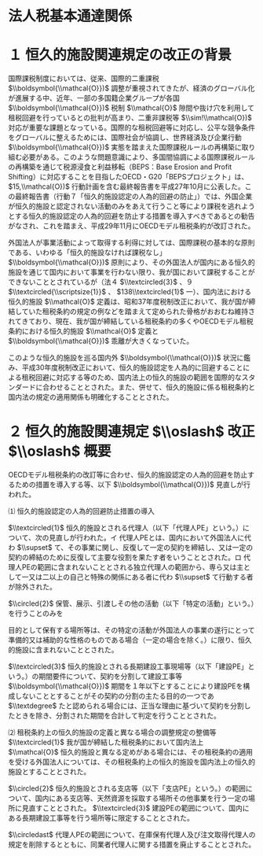 # 法人税基本通達関係

# １ 恒久的施設関連規定の改正の背景

国際課税制度においては、従来、国際的二重課税 $\\boldsymbol{\\mathcal{O}})$ 調整が重視されてきたが、経済のグローバル化が進展する中、近年、一部の多国籍企業グループが各国 $\\boldsymbol{\\mathcal{O}})$ 税制 $\\mathcal{O}$ 隙間や抜け穴を利用して租税回避を行っているとの批判が高まり、二重非課税等 $\\sim!\\mathcal{O})$ 対応が重要な課題となっている。国際的な租税回避等に対応し、公平な競争条件をグローバルに整えるためには、国際社会が協調し、世界経済及び企業行動 $\\boldsymbol{\\mathcal{O}})$ 実態を踏まえた国際課税ルールの再構築に取り組む必要がある。このような問題意識により、多国間協調による国際課税ルールの再構築を通じて税源浸食と利益移転（BEPS：Base Erosion and Profit Shifting）に対応することを目指したOECD・G20「BEPSプロジェクト」は、 $15,\\mathcal{O})$ 行動計画を含む最終報告書を平成27年10月に公表した。この最終報告書（行動７「恒久的施設認定の人為的回避の防止」）では、外国企業が恒久的施設と認定されない活動のみをあえて行うこと等により課税を逃れようとする恒久的施設認定の人為的回避を防止する措置を導入すべきであるとの勧告がなされ、これを踏まえ、平成29年11月にOECDモデル租税条約が改訂された。

外国法人が事業活動によって取得する利得に対しては、国際課税の基本的な原則である、いわゆる「恒久的施設なければ課税なし」 $\\boldsymbol{\\mathcal{O}})$ 原則により、その外国法人が国内にある恒久的施設を通じて国内において事業を行わない限り、我が国において課税することができないこととされているが（法４ $\\textcircled{3}$ 、９ $\\textcircled{\\scriptsize{1}}$ 、 $138\\textcircled{1}$ 一）、国内法における恒久的施設 $\\mathcal{O}$ 定義は、昭和37年度税制改正において、我が国が締結していた租税条約の規定の例などを踏まえて定められた骨格がおおむね維持されてきており、現在、我が国が締結している租税条約の多くやOECDモデル租税条約における恒久的施設 $\\mathcal{O}$ 定義と $\\boldsymbol{\\mathcal{O}})$ 乖離が大きくなっていた。

このような恒久的施設を巡る国内外 $\\boldsymbol{\\mathcal{O}})$ 状況に鑑み、平成30年度税制改正において、恒久的施設認定を人為的に回避することによる租税回避に対応する等のため、国内法上の恒久的施設の範囲を国際的なスタンダードに合わせることとされた。また、併せて、恒久的施設に係る租税条約と国内法の規定の適用関係も明確化することとされた。

# ２ 恒久的施設関連規定 $\\oslash$ 改正 $\\oslash$ 概要

OECDモデル租税条約の改訂等に合わせ、恒久的施設認定の人為的回避を防止するための措置を導入する等、以下 $\\boldsymbol{\\mathcal{O}})$ 見直しが行われた。

⑴ 恒久的施設認定の人為的回避防止措置の導入

$\\textcircled{1}$ 恒久的施設とされる代理人（以下「代理人PE」という。）について、次の見直しが行われた。イ 代理人PEとは、国内において外国法人に代わ $\\supset$ て、その事業に関し、反復して一定の契約を締結し、又は一定の契約の締結のために反復して主要な役割を果たす者をいうこととされた。ロ 代理人PEの範囲に含まれないこととされる独立代理人の範囲から、専ら又は主として一又は二以上の自己と特殊の関係にある者に代わ $\\supset$ て行動する者が除外された。

$\\circled{2}$ 保管、展示、引渡しその他の活動（以下「特定の活動」という。）を行うことのみを

目的として保有する場所等は、その特定の活動が外国法人の事業の遂行にとって準備的又は補助的な性格のものである場合（一定の場合を除く。）に限り、恒久的施設に含まれないこととされた。

$\\textcircled{3}$ 恒久的施設とされる長期建設工事現場等（以下「建設PE」という。）の期間要件について、契約を分割して建設工事等 $\\boldsymbol{\\mathcal{O}})$ 期間を１年以下とすることにより建設PEを構成しないこととすることがその契約の分割の主たる目的の一つであ $\\textdegree$ たと認められる場合には、正当な理由に基づいて契約を分割したときを除き、分割された期間を合計して判定を行うこととされた。

⑵ 租税条約上の恒久的施設の定義と異なる場合の調整規定の整備等 $\\textcircled{1}$ 我が国が締結した租税条約において国内法上 $\\mathcal{O}$ 恒久的施設と異なる定めがある場合には、その租税条約の適用を受ける外国法人については、その租税条約上の恒久的施設を国内法上の恒久的施設とすることとされた。

$\\circled{2}$ 恒久的施設とされる支店等（以下「支店PE」という。）の範囲について、国内にある支店等、天然資源を採取する場所その他事業を行う一定の場所に見直すこととされた。 $\\textcircled{3}$ 建設PEの範囲について、国内にある長期建設工事等を行う場所等に限定することとされた。

$\\circledast$ 代理人PEの範囲について、在庫保有代理人及び注文取得代理人の規定を削除するとともに、同業者代理人に関する措置を廃止することとされた。